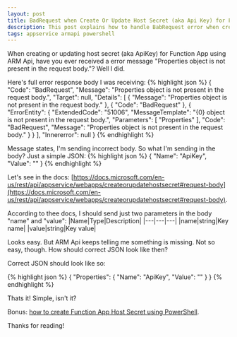```yaml
---
layout: post
title: BadRequest when Create Or Update Host Secret (aka Api Key) for Function App
description: This post explains how to handle BabRequest error when create or update Function App host secrets (aka Api Keys).
tags: appservice armapi powershell
---
```


When creating or updating host secret (aka ApiKey) for Function App using ARM Api, have you ever received a error message "Properties object is not present in the request body."? Well I did.

Here's full error response body I was receiving:
{% highlight json %}
{
    "Code": "BadRequest",
    "Message": "Properties object is not present in the request body.",
    "Target": null,
    "Details": [
        {
            "Message": "Properties object is not present in the request body."
        },
        {
            "Code": "BadRequest"
        },
        {
            "ErrorEntity": {
                "ExtendedCode": "51006",
                "MessageTemplate": "{0} object is not present in the request body.",
                "Parameters": [
                    "Properties"
                ],
                "Code": "BadRequest",
                "Message": "Properties object is not present in the request body."
            }
        }
    ],
    "Innererror": null
}
{% endhighlight %}


Message states, I'm sending incorrect body. So what I'm sending in the body? Just a simple JSON:
{% highlight json %}
{
  "Name": "ApiKey",
  "Value": "<my-secret-api-key>"
}
{% endhighlight %}


Let's see in the docs: [https://docs.microsoft.com/en-us/rest/api/appservice/webapps/createorupdatehostsecret#request-body](https://docs.microsoft.com/en-us/rest/api/appservice/webapps/createorupdatehostsecret#request-body).

According to thee docs, I should send just two parameters in the body "name" and "value":
|Name|Type|Description|
|---|---|---|
|name|string|Key name|
|value|string|Key value|

Looks easy. But ARM Api keeps telling me something is missing. Not so easy, though. How should correct JSON look like then?

Correct JSON should look like so:

{% highlight json %}
{
  "Properties": {
    "Name": "ApiKey",
    "Value": "<my-secret-api-key>"
  }
}
{% endhighlight %}

Thats it! Simple, isn't it?

Bonus: [how to create Function App Host Secret using PowerShell](/2020/07/25/function-app-create-or-update-host-secret).

Thanks for reading!
